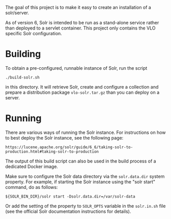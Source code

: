 The goal of this project is to make it easy to create an installation of a solr/server.

As of version 6, Solr is intended to be run as a stand-alone service rather than deployed
to a servlet container. This project only contains the VLO specific Solr configuration.

# Building

To obtain a pre-configured, runnable instance of Solr, run the script

	./build-solr.sh

in this directory. It will retrieve Solr, create and configure a collection and prepare
a distribution package `vlo-solr.tar.gz` than you can deploy on a server. 

# Running

There are various ways of running the Solr instance. For instructions on how to best 
deploy the Solr instance, see the following page:

	https://lucene.apache.org/solr/guide/6_6/taking-solr-to-production.html#taking-solr-to-production

The output of this build script can also be used in the build process of a dedicated 
Docker image.

Make sure to configure the Solr data directory via the `solr.data.dir` system property.
For example, if starting the Solr instance using the "solr start" command, do as follows:

	${SOLR_BIN_DIR}/solr start -Dsolr.data.dir=/var/solr-data

Or add the setting of the property to `SOLR_OPTS` variable in the `solr.in.sh` file (see 
the official Solr documentation instructions for details).
